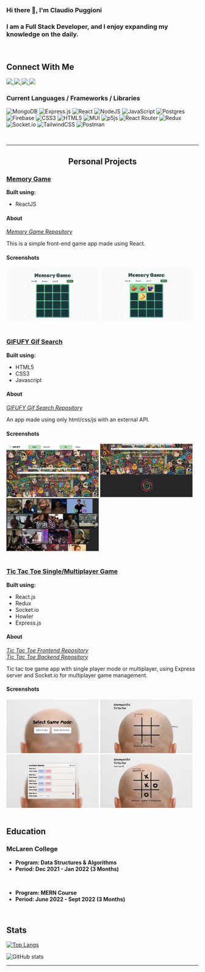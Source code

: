 <br/>

<h3>Hi there 👋, I'm Claudio Puggioni</h3>

<h3>I am a Full Stack Developer, and I enjoy expanding my knowledge on the daily.</h3>

<br/>

<h2>Connect With Me</h2>

<a href="mailto:pclaudio@proton.me">
  <img src="https://img.shields.io/badge/ProtonMail-8B89CC?style=for-the-badge&logo=protonmail&logoColor=white">
</a>
<a href="mailto:craucraun@gmail.com">
  <img src="https://img.shields.io/badge/Gmail-D14836?style=for-the-badge&logo=gmail&logoColor=white">
</a>
<a href="https://linkedin.com/in/claudio-puggioni">
  <img src="https://img.shields.io/badge/Linkedin-0A66C2?style=for-the-badge&logo=linkedin&logoColor=white">
</a>
<a href="https://t.me/udongoofd">
  <img src=" https://img.shields.io/badge/Telegram-2CA5E0?style=for-the-badge&logo=telegram&logoColor=white">
</a>

<br/>

### Current Languages / Frameworks / Libraries

![MongoDB](https://img.shields.io/badge/MongoDB-%234ea94b.svg?style=for-the-badge&logo=mongodb&logoColor=white)
![Express.js](https://img.shields.io/badge/express.js-%23404d59.svg?style=for-the-badge&logo=express&logoColor=%2361DAFB)
![React](https://img.shields.io/badge/react-%2320232a.svg?style=for-the-badge&logo=react&logoColor=%2361DAFB)
![NodeJS](https://img.shields.io/badge/node.js-6DA55F?style=for-the-badge&logo=node.js&logoColor=white)
![JavaScript](https://img.shields.io/badge/javascript-%23323330.svg?style=for-the-badge&logo=javascript&logoColor=%23F7DF1E)
![Postgres](https://img.shields.io/badge/postgres-%23316192.svg?style=for-the-badge&logo=postgresql&logoColor=white)
![Firebase](https://img.shields.io/badge/firebase-%23039BE5.svg?style=for-the-badge&logo=firebase)
![CSS3](https://img.shields.io/badge/css3-%231572B6.svg?style=for-the-badge&logo=css3&logoColor=white)
![HTML5](https://img.shields.io/badge/html5-%23E34F26.svg?style=for-the-badge&logo=html5&logoColor=white)
![MUI](https://img.shields.io/badge/MUI-%230081CB.svg?style=for-the-badge&logo=material-ui&logoColor=white)
![p5js](https://img.shields.io/badge/p5.js-ED225D?style=for-the-badge&logo=p5.js&logoColor=FFFFFF)
![React Router](https://img.shields.io/badge/React_Router-CA4245?style=for-the-badge&logo=react-router&logoColor=white)
![Redux](https://img.shields.io/badge/redux-%23593d88.svg?style=for-the-badge&logo=redux&logoColor=white)
![Socket.io](https://img.shields.io/badge/Socket.io-black?style=for-the-badge&logo=socket.io&badgeColor=010101)
![TailwindCSS](https://img.shields.io/badge/tailwindcss-%2338B2AC.svg?style=for-the-badge&logo=tailwind-css&logoColor=white)
![Postman](https://img.shields.io/badge/Postman-FF6C37?style=for-the-badge&logo=postman&logoColor=white)

<br/>

---

## <p align=center >Personal Projects</p>

### <a href="https://fruitful-memory-game.netlify.app/">**Memory Game**</a>

**Built using:**

- ReactJS

#### About

<a href="https://github.com/ClaudioPuggioni/memory-game">_Memory Game Repository_</a>

This is a simple front-end game app made using React.

#### Screenshots

<div style="dispaly: flex: justify-content: center">
    <img src = "memoryGame\memoryGame1.png" alt = "memory game 1" width="48%"/> 
    <img src = "memoryGame\memoryGame2.png" alt = "memory game 2" width="48%"/> 
</div>
<br/>

### <a href="https://gifufy.netlify.app/">**GIFUFY Gif Search**</a>

**Built using:**

- HTML5
- CSS3
- Javascript

#### About

<a href="https://github.com/McLaren-College/day-17---gifufy_gif-browser-ClaudioPuggioni">_GIFUFY Gif Search Repository_</a>

An app made using only html/css/js with an external API.

#### Screenshots

<div style="dispaly: flex: justify-content: center">
    <img src = "gifufy\gifufy1.png" alt = "gifufy 1" width="48%"/> 
    <img src = "gifufy\gifufy2.png" alt = "gifufy 2" width="48%"/> 
    <img src = "gifufy\gifufy3.png" alt = "gifufy 3" width="48%"/> 
</div>
<br/>

### <a href="https://tictactoe-slap.netlify.app/">**Tic Tac Toe Single/Multiplayer Game**</a>

**Built using:**

- React.js
- Redux
- Socket.io
- Howler
- Express.js

#### About

<a href="https://github.com/ClaudioPuggioni/tictactoe-multiplayer">_Tic Tac Toe Frontend Repository_</a>
<br/>
<a href="https://github.com/ClaudioPuggioni/tic-tac-toe-backend">_Tic Tac Toe Backend Repository_</a>

Tic tac toe game app with single player mode or multiplayer, using Express server and Socket.io for multiplayer game management.

#### Screenshots

<div style="dispaly: flex: justify-content: center">
    <img src = "ticTacToe\ticTacToe1.png" alt = "ticTacToe 1" width="48%"/> 
    <img src = "ticTacToe\ticTacToe2.png" alt = "ticTacToe 2" width="48%"/> 
    <img src = "ticTacToe\ticTacToe3.png" alt = "ticTacToe 3" width="48%"/>
    <img src = "ticTacToe\ticTacToe4.png" alt = "ticTacToe 4" width="48%"/> 
</div>
<br/>
 
 ## Education
###  McLaren College
- **Program: Data Structures & Algorithms**
- **Period: Dec 2021 - Jan 2022 (3 Months)**

<br/>

- **Program: MERN Course**
- **Period: June 2022 - Sept 2022 (3 Months)**

<br/>

## Stats

[![Top Langs](https://github-readme-stats.vercel.app/api/top-langs/?username=ClaudioPuggioni)](https://github.com/anuraghazra/github-readme-stats)

![GitHub stats](https://github-readme-stats.vercel.app/api?username=ClaudioPuggioni&show_icons=true)

---
